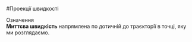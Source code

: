 #Проекцiї швидкостi
<div class="eoz-wrap">
<span class="eoz">Означення</span>
<div class="eoz-text">
<b>Миттєва швидкiсть</b> напрямлена по дотичнiй до траєкторiї в точцi, яку ми розглядаємо.<br>
<p></p>